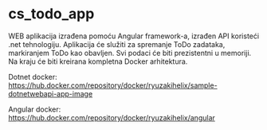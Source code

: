 # cs_todo_app
WEB aplikacija izrađena pomoću Angular framework-a, izrađen API koristeći .net tehnologiju. Aplikacija će služiti za spremanje ToDo zadataka, markiranjem ToDo kao obavljen. Svi podaci će biti prezistentni u memoriji. Na kraju će biti kreirana kompletna Docker arhitektura.

Dotnet docker: https://hub.docker.com/repository/docker/ryuzakihelix/sample-dotnetwebapi-app-image

Angular docker: https://hub.docker.com/repository/docker/ryuzakihelix/angular
